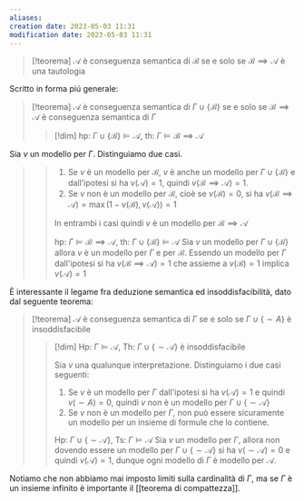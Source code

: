 ```yaml
---
aliases: 
creation date: 2023-05-03 11:31
modification date: 2023-05-03 11:31
---
```


>[!teorema]
>$\mathcal{A}$ è conseguenza semantica di $\mathcal{B}$ se e solo se $\mathcal{B \implies A}$ è una tautologia

Scritto in forma piú generale:

>[!teorema]
>$\mathcal{A}$ è conseguenza semantica di $\Gamma \cup \{ \mathcal{B} \}$ se e solo se $\mathcal{B \implies A}$ è conseguenza semantica di $\Gamma$
>
>>[!dim]
>>hp: $\Gamma \cup \{ \mathcal{B} \} \vDash \mathcal{A}$, th: $\Gamma \vDash \mathcal{B \implies A}$
>>
Sia $v$ un modello per $\Gamma$. Distinguiamo due casi.
>>1. Se $v$ è un modello per $\mathcal{B}$, $v$ è anche un modello per $\Gamma \cup \{ \mathcal{B} \}$ e dall'ipotesi si ha $v(\mathcal{A})=1$, quindi $v(\mathcal{B \implies A}) =1$.
>>2. Se $v$ non è un modello per $\mathcal{B}$, cioè se $v(\mathcal{B})=0$, si ha $v(\mathcal{B \implies A})=\max(1 - v(\mathcal{B}),v(\mathcal{A}))=1$ 
>>
>>In entrambi i casi quindi $v$ è un modello per $\mathcal{B \implies A}$
>>
>>hp: $\Gamma \vDash \mathcal{B \implies A}$, th: $\Gamma \cup \{ \mathcal{B} \} \vDash \mathcal{A}$
>>Sia $v$ un modello per $\Gamma \cup \{ \mathcal{B } \}$ allora $v$ è un modello per $\Gamma$ e per $\mathcal{B}$. Essendo un modello per $\Gamma$ dall'ipotesi si ha $v(\mathcal{B} \implies \mathcal{A})=1$ che assieme a $v(\mathcal{B})=1$ implica $v(\mathcal{A})=1$

È interessante il legame fra deduzione semantica ed insoddisfacibilità, dato dal seguente teorema:

>[!teorema]
>$\mathcal{A}$ è conseguenza semantica di $\Gamma$ se e solo se $\Gamma \cup \{  \sim A \}$ è insoddisfacibile
>
>>[!dim]
>>Hp: $\Gamma \vDash \mathcal{A}$, Th: $\Gamma \cup \{ \sim \mathcal{A} \}$ è insoddisfacibile
>>
>>Sia $v$ una qualunque interpretazione. Distinguiamo i due casi seguenti:
>> 1. Se $v$ è un modello per $\Gamma$ dall'ipotesi si ha $v(\mathcal{A})=1$ e quindi $v(\sim A)=0$, quindi $v$ non è un modello per $\Gamma \cup \{  \sim \mathcal{A} \}$
>> 2. Se $v$ non è un modello per $\Gamma$, non può essere sicuramente un modello per un insieme di formule che lo contiene.
>>
>>
>>Hp: $\Gamma \cup \{ \sim \mathcal{A} \}$, Ts: $\Gamma \vDash \mathcal{A}$
>>Sia $v$ un modello per $\Gamma$, allora non dovendo essere un modello per $\Gamma \cup \{ \sim \mathcal{A} \}$ si ha $v(\sim \mathcal{A})=0$ e quindi $v(\mathcal{A})=1$, dunque ogni modello di $\Gamma$ è modello per $\mathcal{A}$.

Notiamo che non abbiamo mai imposto limiti sulla cardinalità di $\Gamma$, ma se $\Gamma$ è un insieme infinito è importante il [[teorema di compattezza]].

